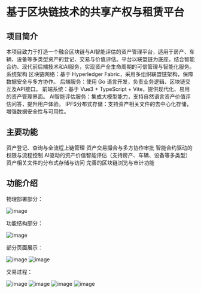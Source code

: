 # 基于区块链技术的共享产权与租赁平台

## 项目简介
本项目致力于打造一个融合区块链与AI智能评估的资产管理平台，适用于房产、车辆、设备等多类型资产的登记、交易与价值评估。平台以联盟链为底座，结合智能合约、现代前后端技术和AI服务，实现资产全生命周期的可信管理与智能化服务。
系统架构
区块链网络：基于 Hyperledger Fabric，采用多组织联盟链架构，保障数据安全与多方协作。
后端服务：使用 Go 语言开发，负责业务逻辑、区块链交互及API接口。
前端系统：基于 Vue3 + TypeScript + Vite，提供现代化、易用的资产管理界面。
AI智能评估服务：集成大模型能力，支持自然语言资产价值评估问答，提升用户体验。
IPFS分布式存储：支持资产相关文件的去中心化存储，增强数据安全性与可用性。

## 主要功能
资产登记、查询与全流程上链管理
资产交易撮合与多方协作审批
智能合约驱动的权限与流程控制
AI驱动的资产价值智能评估（支持房产、车辆、设备等多类型）
资产相关文件的分布式存储与访问
完善的区块链浏览与审计功能

## 功能介绍
物理部署部分：

![image](https://github.com/user-attachments/assets/408d1d28-17ae-4986-b513-bb6e15b1d6b5)

功能结构部分：

![image](https://github.com/user-attachments/assets/85c0bbfd-4692-4e14-a922-fd40ab47d31d)

部分页面展示：

![image](https://github.com/user-attachments/assets/85de6436-7c58-4adb-bbf6-c981534f53ba)
![image](https://github.com/user-attachments/assets/3a840335-e98a-41df-868e-5c39d9a29310)

交易过程：

![image](https://github.com/user-attachments/assets/dfbccc7f-e5ff-4c39-a166-dc2a261f89a3)
![image](https://github.com/user-attachments/assets/a2e6d872-d91f-4c5e-90ea-7e9b91c9aa41)
![image](https://github.com/user-attachments/assets/7071c024-015c-467d-9d8b-4d5a48054766)
![image](https://github.com/user-attachments/assets/ac00533e-3222-41bb-b0ad-de8ef8a1453a)


